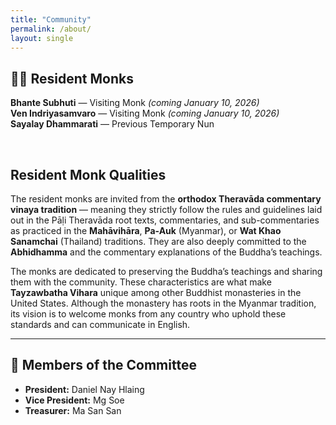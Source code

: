 ```yaml
---
title: "Community"
permalink: /about/
layout: single
---
```



## 🧘‍♂️ Resident Monks

**Bhante Subhuti** — Visiting Monk *(coming January 10, 2026)*  
**Ven Indriyasamvaro** — Visiting Monk *(coming January 10, 2026)*  
**Sayalay Dhammarati** — Previous Temporary Nun

<br>

## Resident Monk Qualities
The resident monks are invited from the **orthodox Theravāda commentary vinaya tradition** — meaning they strictly follow the rules and guidelines laid out in the Pāḷi Theravāda root texts, commentaries, and sub-commentaries as practiced in the **Mahāvihāra**, **Pa-Auk** (Myanmar), or **Wat Khao Sanamchai** (Thailand) traditions.  They are also deeply committed to the **Abhidhamma** and the commentary explanations of the Buddha’s teachings.  

The monks are dedicated to preserving the Buddha’s teachings and sharing them with the community. These characteristics are what make **Tayzawbatha Vihara** unique among other Buddhist monasteries in the United States.  Although the monastery has roots in the Myanmar tradition, its vision is to welcome monks from any country who uphold these standards and can communicate in English.

---

## 🙏 Members of the Committee

- **President:** Daniel Nay Hlaing  
- **Vice President:** Mg Soe  
- **Treasurer:** Ma San San